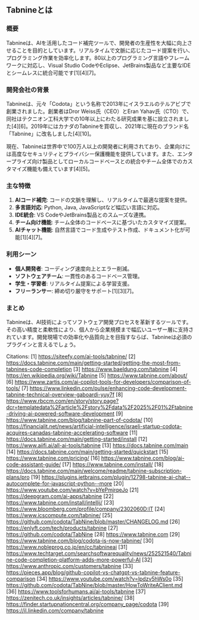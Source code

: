 ## **Tabnineとは**
### **概要**
Tabnineは、AIを活用したコード補完ツールで、開発者の生産性を大幅に向上させることを目的としています。リアルタイムで文脈に応じたコード提案を行い、プログラミング作業を効率化します。80以上のプログラミング言語やフレームワークに対応し、Visual Studio CodeやEclipse、JetBrains製品など主要なIDEとシームレスに統合可能です[1][4][7]。

### **開発会社の背景**
Tabnineは、元々「Codota」という名称で2013年にイスラエルのテルアビブで創業されました。創業者はDror Weiss氏（CEO）とEran Yahav氏（CTO）で、同社はテクニオン工科大学での10年以上にわたる研究成果を基に設立されました[4][6]。2019年にはカナダのTabnineを買収し、2021年に現在のブランド名「Tabnine」に改名しました[4][10]。

現在、Tabnineは世界中で100万人以上の開発者に利用されており、企業向けには高度なセキュリティとプライバシー保護機能を提供しています。また、エンタープライズ向け製品としてローカルコードベースとの統合やチーム全体でのカスタマイズ機能も備えています[4][5]。

### **主な特徴**
1. **AIコード補完**: コードの文脈を理解し、リアルタイムで最適な提案を提供。
2. **多言語対応**: Python, Java, JavaScriptなど幅広い言語に対応。
3. **IDE統合**: VS CodeやJetBrains製品とのスムーズな連携。
4. **チーム向け機能**: チーム全体のコードベースに基づいたカスタマイズ提案。
5. **AIチャット機能**: 自然言語でコード生成やテスト作成、ドキュメント化が可能[1][4][7]。

### **利用シーン**
- **個人開発者**: コーディング速度向上とエラー削減。
- **ソフトウェアチーム**: 一貫性のあるコードベース管理。
- **学生・学習者**: リアルタイム提案による学習支援。
- **フリーランサー**: 締め切り厳守をサポート[1][3][7]。

### **まとめ**
Tabnineは、AI技術によってソフトウェア開発プロセスを革新するツールです。その高い精度と柔軟性により、個人から企業規模まで幅広いユーザー層に支持されています。開発現場での効率化や品質向上を目指すならば、Tabnineは必須のプラグインと言えるでしょう。

Citations:
[1] https://siteefy.com/ai-tools/tabnine/
[2] https://docs.tabnine.com/main/getting-started/getting-the-most-from-tabnines-code-completion
[3] https://www.baeldung.com/tabnine
[4] https://en.wikipedia.org/wiki/Tabnine
[5] https://www.tabnine.com/about/
[6] https://www.zartis.com/ai-copilot-tools-for-developers/comparison-of-tools/
[7] https://www.linkedin.com/pulse/enhancing-code-development-tabnine-technical-overview-gaboardi-yuy7f
[8] https://www.rbccm.com/en/story/story.page?dcr=templatedata%2Farticle%2Fstory%2Fdata%2F2025%2F01%2Ftabnine-driving-ai-powered-software-development
[9] https://www.tabnine.com/blog/tabnine-part-of-codota/
[10] https://financialit.net/news/artificial-intelligence/israeli-startup-codota-acquires-canadas-tabnine-accelerating-software
[11] https://docs.tabnine.com/main/getting-started/install
[12] https://www.aiifi.ai/all-ai-tools/tabnine
[13] https://docs.tabnine.com/main
[14] https://docs.tabnine.com/main/getting-started/quickstart
[15] https://www.tabnine.com/pricing/
[16] https://www.tabnine.com/blog/ai-code-assistant-guide/
[17] https://www.tabnine.com/install/
[18] https://docs.tabnine.com/main/welcome/readme/tabnine-subscription-plans/pro
[19] https://plugins.jetbrains.com/plugin/12798-tabnine-ai-chat--autocomplete-for-javascript-python--more
[20] https://www.youtube.com/watch?v=bYePmjrqeJo
[21] https://deepgram.com/ai-apps/tabnine
[22] https://www.tabnine.com/install/intellij/
[23] https://www.bloomberg.com/profile/company/2302060D:IT
[24] https://www.icscompute.com/tabnine/
[25] https://github.com/codota/TabNine/blob/master/CHANGELOG.md
[26] https://enlyft.com/tech/products/tabnine
[27] https://github.com/codota/TabNine
[28] https://www.tabnine.com
[29] https://www.tabnine.com/blog/codota-is-now-tabnine/
[30] https://www.nobleprog.co.jp/en/cc/tabnineai
[31] https://www.techtarget.com/searchsoftwarequality/news/252521540/Tabnine-code-completion-platform-adds-more-powerful-AI
[32] https://www.anthropic.com/customers/tabnine
[33] https://pieces.app/blog/github-copilot-vs-chatgpt-vs-tabnine-feature-comparison
[34] https://www.youtube.com/watch?v=lpdzv5hWs0o
[35] https://github.com/codota/TabNine/blob/master/HowToWriteAClient.md
[36] https://www.toolsforhumans.ai/ai-tools/tabnine
[37] https://zenitech.co.uk/insights/articles/tabnine/
[38] https://finder.startupnationcentral.org/company_page/codota
[39] https://il.linkedin.com/company/tabnine

